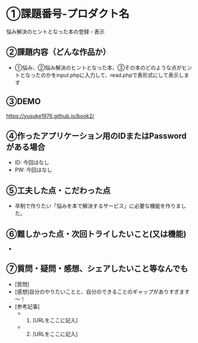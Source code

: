 # ①課題番号-プロダクト名

悩み解決のヒントとなった本の登録・表示

## ②課題内容（どんな作品か）

- ①悩み、②悩み解決のヒントとなった本、③その本のどのような点がヒントとなったのかをinput.phpに入力して、read.phpで表形式にして表示します

## ③DEMO

https://yusuke1976.github.io/book2/

## ④作ったアプリケーション用のIDまたはPasswordがある場合

- ID: 今回はなし
- PW: 今回はなし
  
## ⑤工夫した点・こだわった点

- 卒制で作りたい「悩みを本で解決するサービス」に必要な機能を作りました。

## ⑥難しかった点・次回トライしたいこと(又は機能)

- 

## ⑦質問・疑問・感想、シェアしたいこと等なんでも

- [質問]
- [感想]自分のやりたいことと、自分のできることのギャップがありすぎます～！
- [参考記事]
  - 1. [URLをここに記入]
  - 2. [URLをここに記入]
